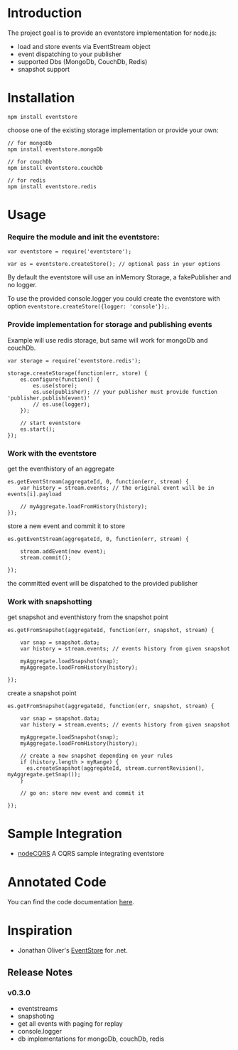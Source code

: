 # Introduction

The project goal is to provide an eventstore implementation for node.js:

- load and store events via EventStream object
- event dispatching to your publisher
- supported Dbs (MongoDb, CouchDb, Redis)
- snapshot support

# Installation

    npm install eventstore

choose one of the existing storage implementation or provide your own:

    // for mongoDb
    npm install eventstore.mongoDb

    // for couchDb
    npm install eventstore.couchDb

    // for redis
    npm install eventstore.redis

# Usage

### Require the module and init the eventstore:

    var eventstore = require('eventstore');

    var es = eventstore.createStore(); // optional pass in your options

By default the eventstore will use an inMemory Storage, a fakePublisher and no logger.

To use the provided console.logger you could create the eventstore 
with option `eventstore.createStore({logger: 'console'});`.

### Provide implementation for storage and publishing events

Example will use redis storage, but same will work for mongoDb and couchDb.

    var storage = require('eventstore.redis');

    storage.createStorage(function(err, store) {
        es.configure(function() {
            es.use(store);
            es.use(publisher); // your publisher must provide function 'publisher.publish(event)'
            // es.use(logger);
        });

        // start eventstore
        es.start();
    });

### Work with the eventstore

get the eventhistory of an aggregate

    es.getEventStream(aggregateId, 0, function(err, stream) {                    
        var history = stream.events; // the original event will be in events[i].payload

        // myAggregate.loadFromHistory(history);
    });

store a new event and commit it to store

    es.getEventStream(aggregateId, 0, function(err, stream) {                    
        
        stream.addEvent(new event);
        stream.commit();

    });

the committed event will be dispatched to the provided publisher

### Work with snapshotting

get snapshot and eventhistory from the snapshot point

    es.getFromSnapshot(aggregateId, function(err, snapshot, stream) {
    
        var snap = snapshot.data;
        var history = stream.events; // events history from given snapshot

        myAggregate.loadSnapshot(snap);
        myAggregate.loadFromHistory(history);

    });

create a snapshot point

    es.getFromSnapshot(aggregateId, function(err, snapshot, stream) {
    
        var snap = snapshot.data;
        var history = stream.events; // events history from given snapshot

        myAggregate.loadSnapshot(snap);
        myAggregate.loadFromHistory(history);

        // create a new snapshot depending on your rules
        if (history.length > myRange) {
          es.createSnapshot(aggregateId, stream.currentRevision(), myAggregate.getSnap());
        }

        // go on: store new event and commit it

    });

# Sample Integration

- [nodeCQRS](https://github.com/jamuhl/nodeCQRS) A CQRS sample integrating eventstore

# Annotated Code

You can find the code documentation [here](public/docs/eventStore.html).

# Inspiration

- Jonathan Oliver's [EventStore](https://github.com/joliver/EventStore) for .net.

## Release Notes

### v0.3.0

- eventstreams
- snapshoting
- get all events with paging for replay
- console.logger
- db implementations for mongoDb, couchDb, redis
